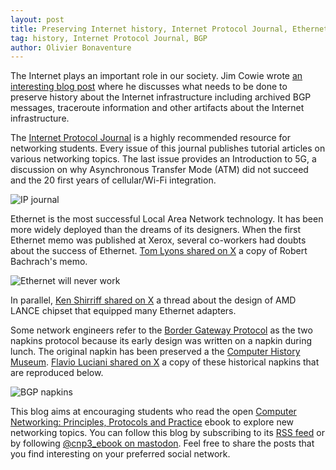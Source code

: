 ```yaml
---
layout: post
title: Preserving Internet history, Internet Protocol Journal, Ethernet history 
tag: history, Internet Protocol Journal, BGP
author: Olivier Bonaventure
---
```



The Internet plays an important role in our society. Jim Cowie 
wrote [an interesting blog post](https://content.cooperate.com/post/internet_history/) where he discusses what needs to be done to preserve history about the Internet infrastructure including archived BGP messages, traceroute information and other artifacts about the Internet infrastructure.


The [Internet Protocol Journal](https://ipj.dreamhosters.com/) is a highly
recommended resource for networking students. Every issue of this journal publishes
tutorial articles on various networking topics. The last issue provides an Introduction to 5G, a discussion on why Asynchronous Transfer Mode (ATM) did not succeed and the 20 first years of cellular/Wi-Fi integration.

![IP journal]({{site.baseurl}}/images/ipj-26-3.png)


Ethernet is the most successful Local Area Network technology. It has been more
widely deployed than the dreams of its designers. When the first Ethernet memo was
published at Xerox, several co-workers had doubts about the success of Ethernet.
[Tom Lyons shared on X](https://x.com/aka_pugs/status/1236356815626981376?s=61&t=tP_GnIXAFXsfnvztGctEig) a copy of Robert Bachrach's memo.

![Ethernet will never work]({{site.baseurl}}/images/ethernet-never.png)

In parallel, [Ken Shirriff shared on X](https://x.com/kenshirriff/status/1741524789896884349?s=61&t=tP_GnIXAFXsfnvztGctEig) a thread about the design of
AMD LANCE chipset that equipped many Ethernet adapters.

Some network engineers refer to the [Border Gateway Protocol](https://beta.computer-networking.info/syllabus/default/protocols/bgp.html?highlight=bgp) as
the two napkins protocol because its early design was written on a napkin during
lunch. The original napkin has been preserved a the [Computer History Museum](https://computerhistory.org). [Flavio Luciani shared on X](https://x.com/flavioluciani81/status/1740431107395367315?s=12&t=tP_GnIXAFXsfnvztGctEig) a copy of
these historical napkins that are reproduced below.

![BGP napkins]({{site.baseurl}}/images/bgp-napkins.jpeg)

This blog aims at encouraging students who read the open [Computer Networking: Principles, Protocols and Practice](https://www.computer-networking.info) ebook to explore new networking topics. You can follow this blog by subscribing to its [RSS feed](http://blog.computer-networking.info/feed.xml) or by following [@cnp3_ebook on mastodon](https://mastodon.acm.org/@cnp3_ebook). Feel free to share the posts that you find interesting on your preferred social network.
